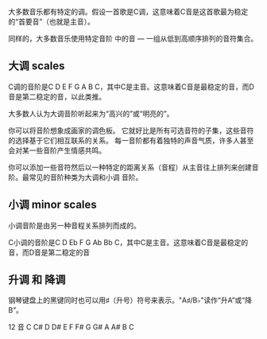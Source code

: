 
大多数音乐都有特定的调。假设一首歌是C调，这意味着C音是这首歌最为稳定的“首要音”（也就是主音）。

同样的，大多数音乐使用特定音阶 中的音 — 一组从低到高顺序排列的音符集合。

## 大调 scales

C调的音阶是C D E F G A B C，其中C是主音。这意味着C音是最稳定的音，而D音是第二稳定的音，以此类推。

大多数人认为大调音阶听起来为“高兴的”或“明亮的”。

你可以将音阶想象成画家的调色板。 它就好比是所有可选音符的子集，这些音符的选择基于它们相互联系的关系。 每一音阶都有着独特的声音气质，许多人甚至会对某一些音阶产生情感共鸣。

你可以添加一些音符然后以一种特定的距离关系（音程）从主音往上排列来创建音阶。最常见的音阶种类为大调和小调 音阶。

## 小调 minor scales

小调音阶是由另一种音程关系排列而成的。

C小调的音阶是C D Eb F G Ab Bb C，其中C是主音。这意味着C音是最稳定的音，而D音是第二稳定的音

## 升调 和 降调

钢琴键盘上的黑键同时也可以用♯（升号）符号来表示。"A♯/B♭"读作“升A”或“降B”。

12 音 C C# D D# E F F# G G# A A# B C